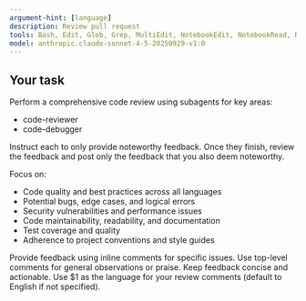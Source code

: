 ```yaml
---
argument-hint: [language]
description: Review pull request
tools: Bash, Edit, Glob, Grep, MultiEdit, NotebookEdit, NotebookRead, Read, Task, TodoWrite, WebFetch, WebSearch, Write
model: anthropic.claude-sonnet-4-5-20250929-v1:0
---
```


## Your task

Perform a comprehensive code review using subagents for key areas:

- code-reviewer
- code-debugger

Instruct each to only provide noteworthy feedback. Once they finish, review the feedback and post only the feedback that you also deem noteworthy.

Focus on:

- Code quality and best practices across all languages
- Potential bugs, edge cases, and logical errors
- Security vulnerabilities and performance issues
- Code maintainability, readability, and documentation
- Test coverage and quality
- Adherence to project conventions and style guides

Provide feedback using inline comments for specific issues.
Use top-level comments for general observations or praise.
Keep feedback concise and actionable.
Use $1 as the language for your review comments (default to English if not specified).
